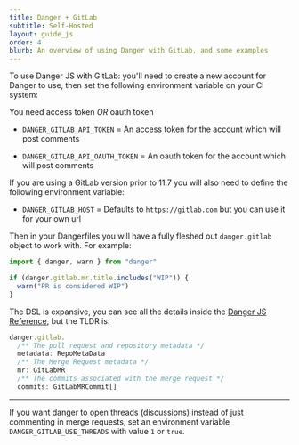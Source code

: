 ```yaml
---
title: Danger + GitLab
subtitle: Self-Hosted
layout: guide_js
order: 4
blurb: An overview of using Danger with GitLab, and some examples
---
```


To use Danger JS with GitLab: you'll need to create a new account for Danger to use, then set the following environment
variable on your CI system:

You need access token _OR_ oauth token

- `DANGER_GITLAB_API_TOKEN` = An access token for the account which will post comments

- `DANGER_GITLAB_API_OAUTH_TOKEN` = An oauth token for the account which will post comments

If you are using a GitLab version prior to 11.7 you will also need to define the following environment variable:

- `DANGER_GITLAB_HOST` = Defaults to `https://gitlab.com` but you can use it for your own url

Then in your Dangerfiles you will have a fully fleshed out `danger.gitlab` object to work with. For example:

```ts
import { danger, warn } from "danger"

if (danger.gitlab.mr.title.includes("WIP")) {
  warn("PR is considered WIP")
}
```

The DSL is expansive, you can see all the details inside the
[Danger JS Reference](https://danger.systems/js/reference.html), but the TLDR is:

```ts
danger.gitlab.
  /** The pull request and repository metadata */
  metadata: RepoMetaData
  /** The Merge Request metadata */
  mr: GitLabMR
  /** The commits associated with the merge request */
  commits: GitLabMRCommit[]
```

---

If you want danger to open threads (discussions) instead of just commenting in merge requests, set an environment
variable `DANGER_GITLAB_USE_THREADS` with value `1` or `true`.
